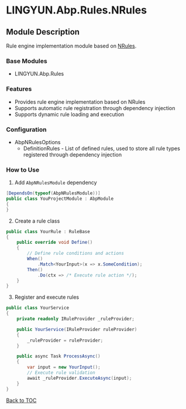 # LINGYUN.Abp.Rules.NRules

## Module Description

Rule engine implementation module based on [NRules](https://github.com/NRules/NRules).

### Base Modules  

* LINGYUN.Abp.Rules

### Features  

* Provides rule engine implementation based on NRules
* Supports automatic rule registration through dependency injection
* Supports dynamic rule loading and execution

### Configuration  

* AbpNRulesOptions
  * DefinitionRules - List of defined rules, used to store all rule types registered through dependency injection

### How to Use

1. Add `AbpNRulesModule` dependency

```csharp
[DependsOn(typeof(AbpNRulesModule))]
public class YouProjectModule : AbpModule
{
}
```

2. Create a rule class

```csharp
public class YourRule : RuleBase
{
    public override void Define()
    {
        // Define rule conditions and actions
        When()
            .Match<YourInput>(x => x.SomeCondition);
        Then()
            .Do(ctx => /* Execute rule action */);
    }
}
```

3. Register and execute rules

```csharp
public class YourService 
{
    private readonly IRuleProvider _ruleProvider;

    public YourService(IRuleProvider ruleProvider)
    {
        _ruleProvider = ruleProvider;
    }

    public async Task ProcessAsync()
    {
        var input = new YourInput();
        // Execute rule validation
        await _ruleProvider.ExecuteAsync(input);
    }
}
```

[Back to TOC](../../../README.md)

